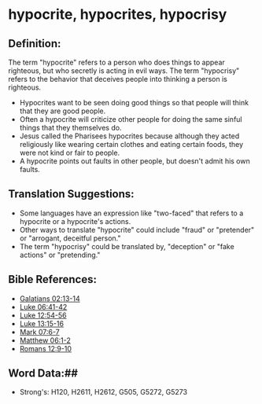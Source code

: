 # hypocrite, hypocrites, hypocrisy #

## Definition: ##

The term "hypocrite" refers to a person who does things to appear righteous, but who secretly is acting in evil ways. The term "hypocrisy" refers to the behavior that deceives people into thinking a person is righteous.

* Hypocrites want to be seen doing good things so that people will think that they are good people.
* Often a hypocrite will criticize other people for doing the same sinful things that they themselves do.
* Jesus called the Pharisees hypocrites because although they acted religiously like wearing certain clothes and eating certain foods, they were not kind or fair to people.
* A hypocrite points out faults in other people, but doesn't admit his own faults.

## Translation Suggestions: ##

* Some languages have an expression like "two-faced" that refers to a hypocrite or a hypocrite's actions.
* Other ways to translate "hypocrite" could include "fraud" or "pretender" or "arrogant, deceitful person."
* The term "hypocrisy" could be translated by, "deception" or "fake actions" or "pretending."

## Bible References: ##

* [Galatians 02:13-14](rc://en/tn/help/gal/02/13)
* [Luke 06:41-42](rc://en/tn/help/luk/06/41)
* [Luke 12:54-56](rc://en/tn/help/luk/12/54)
* [Luke 13:15-16](rc://en/tn/help/luk/13/15)
* [Mark 07:6-7](rc://en/tn/help/mrk/07/06)
* [Matthew 06:1-2](rc://en/tn/help/mat/06/01)
* [Romans 12:9-10](rc://en/tn/help/rom/12/09)


## Word Data:##

* Strong's: H120, H2611, H2612, G505, G5272, G5273
